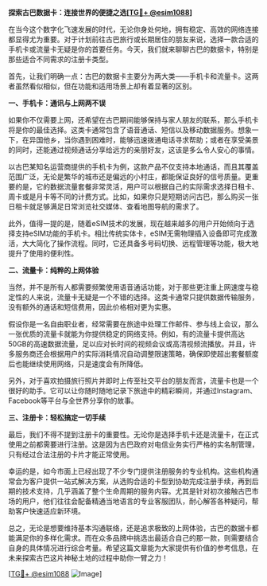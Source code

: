 **探索古巴数据卡：连接世界的便捷之选[[TG💪+ @esim1088](https://t.me/s/esim1088)]**

在当今这个数字化飞速发展的时代，无论你身处何地，拥有稳定、高效的网络连接都显得尤为重要。对于计划前往古巴旅行或长期居住的朋友来说，选择一款合适的手机卡或流量卡无疑是你的首要任务。今天，我们就来聊聊古巴的数据卡，特别是那些适合不同需求的注册卡类型。

首先，让我们明确一点：古巴的数据卡主要分为两大类——手机卡和流量卡。这两者虽然看似相似，但在功能和适用场景上却有着显著的区别。

**一、手机卡：通讯与上网两不误**

如果你不仅需要上网，还希望在古巴期间能够保持与家人朋友的联系，那么手机卡将是你的最佳选择。这类卡通常包含了语音通话、短信以及移动数据服务。想象一下，在异国他乡，当你遇到困难时，能够迅速拨通电话寻求帮助；或者在享受美景的同时，还能通过视频通话分享给远方的亲朋好友，这该是多么令人安心的事情。

以古巴某知名运营商提供的手机卡为例，这款产品不仅支持本地通话，而且其覆盖范围广泛，无论是繁华的城市还是偏远的小村庄，都能保证良好的信号质量。更重要的是，它的数据流量套餐非常灵活，用户可以根据自己的实际需求选择日租卡、周卡或是月卡等不同的计费方式。比如，如果你只是短期访问古巴，那么购买一张日租卡就足够满足日常浏览社交媒体、查看地图导航的需求了。

此外，值得一提的是，随着eSIM技术的发展，现在越来越多的用户开始倾向于选择支持eSIM功能的手机卡。相比传统实体卡，eSIM无需物理插入设备即可完成激活，大大简化了操作流程。同时，它还具备多号码切换、远程管理等功能，极大地提升了使用的便利性。

**二、流量卡：纯粹的上网体验**

当然，并不是所有人都需要频繁使用语音通话功能，对于那些更注重上网速度与稳定性的人来说，流量卡无疑是一个不错的选择。这类卡通常只提供数据传输服务，没有额外的通话和短信费用，因此价格相对更为实惠。

假设你是一名自由职业者，经常需要在旅途中处理工作邮件、参与线上会议，那么一张优质的流量卡就能为你提供稳定的网络支持。例如，有的流量卡提供高达50GB的高速数据流量，足以应对长时间的视频会议或高清视频流播放。并且，许多服务商还会根据用户的实际消耗情况自动调整限速策略，确保即使超出套餐额度后也能继续使用网络，只是速度会有所降低。

另外，对于喜欢拍摄旅行照片并即时上传至社交平台的朋友而言，流量卡也是一个很好的助手。它可以让你随时随地记录下旅途中的精彩瞬间，并通过Instagram、Facebook等平台与全世界分享你的故事。

**三、注册卡：轻松搞定一切手续**

最后，我们不得不提到注册卡的重要性。无论你是选择手机卡还是流量卡，在正式使用之前都需要进行注册。这是因为古巴政府对电信业务实行严格的实名制管理，只有经过合法注册的卡片才能正常使用。

幸运的是，如今市面上已经出现了不少专门提供注册服务的专业机构。这些机构通常会为客户提供一站式解决方案，从选购合适的卡型到协助完成注册手续，再到后期的技术支持，几乎涵盖了整个生命周期的服务内容。尤其是针对初次接触古巴市场的用户，他们往往会配备精通当地语言的专业客服团队，耐心解答各种疑问，帮助客户快速适应新环境。

总之，无论是想要维持基本沟通联络，还是追求极致的上网体验，古巴的数据卡都能满足你的多样化需求。而在众多品牌中挑选出最适合自己的那一款，则需要结合自身的具体情况进行综合考量。希望这篇文章能为大家提供有价值的参考信息，在未来探索古巴这片神秘土地的过程中助你一臂之力！

[[TG💪+ @esim1088](https://t.me/s/esim1088) ![Image](https://i.postimg.cc/4NQfJmqS/Snipaste-2025-05-13-00-14-12.png)]